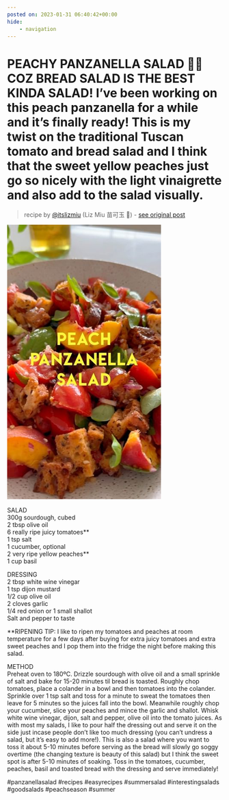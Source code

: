 ```yaml
---
posted on: 2023-01-31 06:40:42+00:00
hide:
    - navigation
---
```


# PEACHY PANZANELLA SALAD 🍅🥖 COZ BREAD SALAD IS THE BEST KINDA SALAD! I’ve been working on this peach panzanella for a while and it’s finally ready! This is my twist on the traditional Tuscan tomato and bread salad and I think that the sweet yellow peaches just go so nicely with the light vinaigrette and also add to the salad visually. 

> recipe by [@itslizmiu](https://www.instagram.com/itslizmiu/) 
(Liz Miu 苗可玉 🍐) - [see original post](https://instagram.com/p/CoEdzSSpH8C)

![](../img/itslizmiu_31-01-2023_0601.png)

  
SALAD  
300g sourdough, cubed  
2 tbsp olive oil  
6 really ripe juicy tomatoes**  
1 tsp salt  
1 cucumber, optional  
2 very ripe yellow peaches**  
1 cup basil  
  
DRESSING  
2 tbsp white wine vinegar  
1 tsp dijon mustard  
1/2 cup olive oil  
2 cloves garlic  
1/4 red onion or 1 small shallot  
Salt and pepper to taste  
  
**RIPENING TIP: I like to ripen my tomatoes and peaches at room temperature for a few days after buying for extra juicy tomatoes and extra sweet peaches and I pop them into the fridge the night before making this salad.   
  
METHOD  
Preheat oven to 180ºC. Drizzle sourdough with olive oil and a small sprinkle of salt and bake for 15-20 minutes til bread is toasted. Roughly chop tomatoes, place a colander in a bowl and then tomatoes into the colander. Sprinkle over 1 tsp salt and toss for a minute to sweat the tomatoes then leave for 5 minutes so the juices fall into the bowl. Meanwhile roughly chop your cucumber, slice your peaches and mince the garlic and shallot. Whisk white wine vinegar, dijon, salt and pepper, olive oil into the tomato juices. As with most my salads, I like to pour half the dressing out and serve it on the side just incase people don’t like too much dressing (you can’t undress a salad, but it’s easy to add more!). This is also a salad where you want to toss it about 5-10 minutes before serving as the bread will slowly go soggy overtime (the changing texture is beauty of this salad) but I think the sweet spot is after 5-10 minutes of soaking. Toss in the tomatoes, cucumber, peaches, basil and toasted bread with the dressing and serve immediately!   
  
\#panzanellasalad \#recipes \#easyrecipes \#summersalad \#interestingsalads \#goodsalads \#peachseason \#summer   